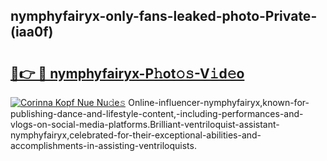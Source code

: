 ## nymphyfairyx-only-fans​-leaked-photo​-Private-(iaa0f)


# <h2><a href="https://mediaupload.pro?title=nymphyfairyx&ref=git">🔗👉 🔴 nymphyfairyx-P𝚑ot𝚘𝚜-V𝚒d𝚎o</a></h2>

[![Corinna Kopf Nue Nu𝚍e𝚜](https://i.imgur.com/0qMVB7G.gif)](https://mediaupload.pro?title=nymphyfairyx&ref=git)
Online-influencer-nymphyfairyx,known-for-publishing-dance-and-lifestyle-content,-including-performances-and-vlogs-on-social-media-platforms.Brilliant-ventriloquist-assistant-nymphyfairyx,celebrated-for-their-exceptional-abilities-and-accomplishments-in-assisting-ventriloquists.  